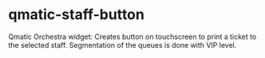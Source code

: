 # qmatic-staff-button
Qmatic Orchestra widget: Creates button on touchscreen to print a ticket to the selected staff. Segmentation of the queues is done with VIP level.
